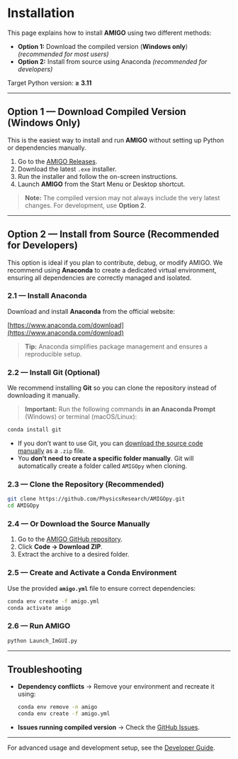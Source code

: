 # Installation

This page explains how to install **AMIGO** using two different methods:

* **Option 1:** Download the compiled version (**Windows only**) *(recommended for most users)*
* **Option 2:** Install from source using Anaconda *(recommended for developers)*

Target Python version: **≥ 3.11**

---

## Option 1 — Download Compiled Version (Windows Only)

This is the easiest way to install and run **AMIGO** without setting up Python or dependencies manually.

1. Go to the [AMIGO Releases](https://github.com/PhysicsResearch/AMIGOpy/releases).
2. Download the latest `.exe` installer.
3. Run the installer and follow the on-screen instructions.
4. Launch **AMIGO** from the Start Menu or Desktop shortcut.

> **Note:** The compiled version may not always include the very latest changes. For development, use **Option 2**.

---

## Option 2 — Install from Source (Recommended for Developers)

This option is ideal if you plan to contribute, debug, or modify AMIGO. We recommend using **Anaconda** to create a dedicated virtual environment, ensuring all dependencies are correctly managed and isolated.

### 2.1 — Install Anaconda

Download and install **Anaconda** from the official website:

[https://www.anaconda.com/download](https://www.anaconda.com/download)

> **Tip:** Anaconda simplifies package management and ensures a reproducible setup.

### 2.2 — Install Git (Optional)

We recommend installing **Git** so you can clone the repository instead of downloading it manually.

> **Important:** Run the following commands **in an Anaconda Prompt** (Windows) or terminal (macOS/Linux):

```bash
conda install git
```

* If you don’t want to use Git, you can [download the source code manually](https://github.com/PhysicsResearch/AMIGOpy) as a `.zip` file.
* You **don’t need to create a specific folder manually**. Git will automatically create a folder called `AMIGOpy` when cloning.

### 2.3 — Clone the Repository (Recommended)

```bash
git clone https://github.com/PhysicsResearch/AMIGOpy.git
cd AMIGOpy
```

### 2.4 — Or Download the Source Manually

1. Go to the [AMIGO GitHub repository](https://github.com/PhysicsResearch/AMIGOpy).
2. Click **Code → Download ZIP**.
3. Extract the archive to a desired folder.

### 2.5 — Create and Activate a Conda Environment

Use the provided **`amigo.yml`** file to ensure correct dependencies:

```bash
conda env create -f amigo.yml
conda activate amigo
```

### 2.6 — Run AMIGO

```bash
python Launch_ImGUI.py
```

---

## Troubleshooting


* **Dependency conflicts** → Remove your environment and recreate it using:

  ```bash
  conda env remove -n amigo
  conda env create -f amigo.yml
  ```
* **Issues running compiled version** → Check the [GitHub Issues](https://github.com/PhysicsResearch/AMIGOpy/issues).

---

For advanced usage and development setup, see the [Developer Guide](Developer_Guide.md).

